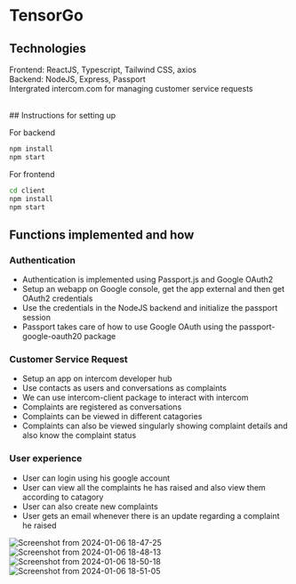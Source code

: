 # TensorGo

## Technologies
Frontend: ReactJS, Typescript, Tailwind CSS, axios
<br/>
Backend: NodeJS, Express, Passport
<br/>
Intergrated intercom.com for managing customer service requests

<br/>
## Instructions for setting up

For backend
```bash
npm install
npm start
```
For frontend
```bash
cd client
npm install
npm start
```

## Functions implemented and how

### Authentication
- Authentication is implemented using Passport.js and Google OAuth2
- Setup an webapp on Google console, get the app external and then get OAuth2 credentials
- Use the credentials in the NodeJS backend and initialize the passport session
- Passport takes care of how to use Google OAuth using the passport-google-oauth20 package

### Customer Service Request



- Setup an app on intercom developer hub
- Use contacts as users and conversations as complaints
- We can use intercom-client package to interact with intercom
- Complaints are registered as conversations
- Complaints can be viewed in different catagories
- Complaints can also be viewed singularly showing complaint details and also know the complaint status

### User experience


- User can login using his google account
- User can view all the complaints he has raised and also view them according to catagory
- User can also create new complaints
- User gets an email whenever there is an update regarding a complaint he raised

![Screenshot from 2024-01-06 18-47-25](https://github.com/sai045/TensorGo/assets/85741790/ea61c67a-968f-403d-82ff-abe4bf94ad01)
![Screenshot from 2024-01-06 18-48-13](https://github.com/sai045/TensorGo/assets/85741790/8d026a28-bb77-448f-9427-c1821e392dc8)
![Screenshot from 2024-01-06 18-50-18](https://github.com/sai045/TensorGo/assets/85741790/89949bfa-fdc2-4573-a27a-73ef9c70045c)
![Screenshot from 2024-01-06 18-51-05](https://github.com/sai045/TensorGo/assets/85741790/d55d536f-c8e8-45ad-905a-aadf0aafe814)
